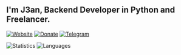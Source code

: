 ## I'm J3an, Backend Developer in Python and Freelancer.

[![Website](https://img.shields.io/badge/Site-blue?style=for-the-badge&logo=google-chrome&logoColor=white)](https://j3an.vercel.app/)
[![Donate](https://img.shields.io/badge/Donate-orange?style=for-the-badge&logo=buymeacoffee&logoColor=white)](https://j3an.vercel.app/donate.html)
[![Telegram](https://img.shields.io/badge/Telegram%20Channel-blue?style=for-the-badge&logo=telegram&logoColor=white)](https://t.me/ij3an)

![Statistics](https://github-readme-stats.vercel.app/api?username=dzj3an&show_icons=true&theme=green)
![Languages](https://github-readme-stats.vercel.app/api/top-langs/?username=dzj3an&layout=compact&theme=green)

